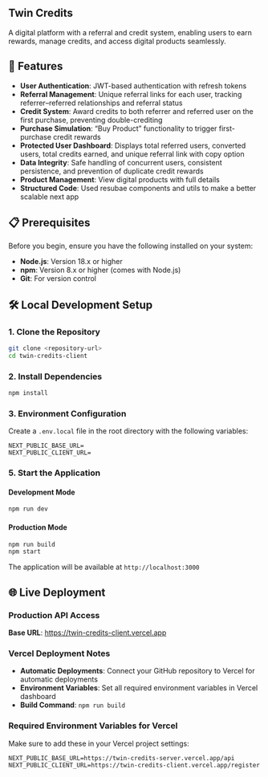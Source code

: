 ## Twin Credits

A digital platform with a referral and credit system, enabling users to earn rewards, manage credits, and access digital products seamlessly.

## 🚀 Features

- **User Authentication**: JWT-based authentication with refresh tokens
- **Referral Management**: Unique referral links for each user, tracking referrer–referred relationships and referral status
- **Credit System**: Award credits to both referrer and referred user on the first purchase, preventing double-crediting
- **Purchase Simulation**: “Buy Product” functionality to trigger first-purchase credit rewards
- **Protected User Dashboard**: Displays total referred users, converted users, total credits earned, and unique referral link with copy option
- **Data Integrity**: Safe handling of concurrent users, consistent persistence, and prevention of duplicate credit rewards
- **Product Management**: View digital products with full details
- **Structured Code**: Used resubae components and utils to make a better scalable next app

## 📋 Prerequisites

Before you begin, ensure you have the following installed on your system:

- **Node.js**: Version 18.x or higher
- **npm**: Version 8.x or higher (comes with Node.js)
- **Git**: For version control

## 🛠️ Local Development Setup

### 1. Clone the Repository

```bash
git clone <repository-url>
cd twin-credits-client
```

### 2. Install Dependencies

```bash
npm install
```

### 3. Environment Configuration

Create a `.env.local` file in the root directory with the following variables:

```env
NEXT_PUBLIC_BASE_URL=
NEXT_PUBLIC_CLIENT_URL=
```

### 5. Start the Application

#### Development Mode

```bash
npm run dev
```

#### Production Mode

```bash
npm run build
npm start
```

The application will be available at `http://localhost:3000`

## 🌐 Live Deployment

### Production API Access

**Base URL**: https://twin-credits-client.vercel.app

### Vercel Deployment Notes

- **Automatic Deployments**: Connect your GitHub repository to Vercel for automatic deployments
- **Environment Variables**: Set all required environment variables in Vercel dashboard
- **Build Command**: `npm run build`

### Required Environment Variables for Vercel

Make sure to add these in your Vercel project settings:

```env
NEXT_PUBLIC_BASE_URL=https://twin-credits-server.vercel.app/api
NEXT_PUBLIC_CLIENT_URL=https://twin-credits-client.vercel.app/register

```
